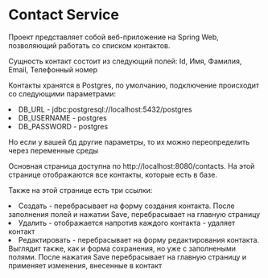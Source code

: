 <h1>Contact Service</h1>
<p>Проект представляет собой веб-приложение на Spring Web, позволяющий работать со списком контактов.</p>
<p>Сущность контакт состоит из следующий полей: Id, Имя, Фамилия, Email, Телефонный номер</p>
<p>Контакты хранятся в Postgres, по умолчанию, подключение происходит со следующими параметрами:</p>
<ui>
<li>DB_URL - jdbc:postgresql://localhost:5432/postgres</li>
<li>DB_USERNAME - postgres</li>
<li>DB_PASSWORD - postgres</li>
</ui>
<p>Но если у вашей бд другие параметры, то их можно переопределить через переменные среды</p>
<p>Основная страница доступна по http://localhost:8080/contacts. На этой странице отображаются все контакты, которые есть в базе.</p>
<p>Также на этой странице есть три ссылки:</p>
<ui>
<li>Создать - перебрасывает на форму создания контакта. После заполнения полей и нажатии Save, перебрасывает на главную страницу</li>
<li>Удалить - отображается напротив каждого контакта - удаляет контакт</li>
<li>Редактировать - перебрасывает на форму редактирования контакта. Выглядит также, как и форма сохранения, но уже с заполнеными полями. После нажатия Save перебрасывает на главную страницу и применяет изменения, внесенные в контакт</li>
</ui>

